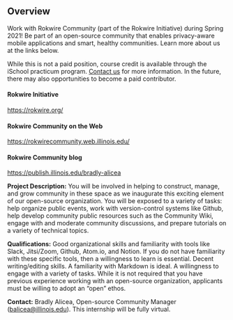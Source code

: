 ## Overview 
Work with Rokwire Community (part of the Rokwire Initiative) during Spring 2021! Be part of an open-source community that enables privacy-aware mobile applications and smart, healthy communities. Learn more about us at the links below.

While this is not a paid position, course credit is available through the iSchool practicum program. [Contact us](mailto:rokwire-open-source@mx.illinois.edu) for more information. In the future, there may also opportunities to become a paid contributor.
 
#### Rokwire Initiative
https://rokwire.org/
 
#### Rokwire Community on the Web
https://rokwirecommunity.web.illinois.edu/
 
#### Rokwire Community blog
https://publish.illinois.edu/bradly-alicea
 
__Project Description:__ You will be involved in helping to construct, manage, and grow community in these space as we inaugurate this exciting element of our open-source organization. You will be exposed to a variety of tasks: help organize public events, work with version-control systems like Github, help develop community public resources such as the Community Wiki, engage with and moderate community discussions, and prepare tutorials on a variety of technical topics.

__Qualifications:__ Good organizational skills and familiarity with tools like Slack, Jitsi/Zoom, Github, Atom.io, and Notion. If you do not have familiarity with these specific tools, then a willingness to learn is essential. Decent writing/editing skills. A familiarity with Markdown is ideal. A willingness to engage with a variety of tasks. While it is not required that you have previous experience working with an open-source organization, applicants must be willing to adopt an “open” ethos. 
 
__Contact:__ Bradly Alicea, Open-source Community Manager (balicea@illinois.edu). This internship will be fully virtual.
